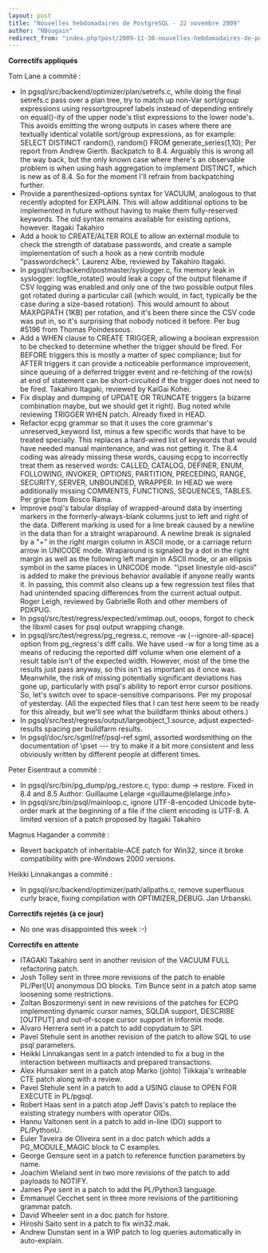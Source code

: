 ```yaml
---
layout: post
title: "Nouvelles hebdomadaires de PostgreSQL - 22 novembre 2009"
author: "NBougain"
redirect_from: "index.php?post/2009-11-30-nouvelles-hebdomadaires-de-postgresql-22-novembre-2009 "
---
```




<p><strong>Correctifs appliqués</strong></p>

<p>Tom Lane a commité&nbsp;:</p>

<ul>

<li>In pgsql/src/backend/optimizer/plan/setrefs.c, while doing the final setrefs.c pass over a plan tree, try to match up non-Var sort/group expressions using ressortgroupref labels instead of depending entirely on equal()-ity of the upper node's tlist expressions to the lower node's. This avoids emitting the wrong outputs in cases where there are textually identical volatile sort/group expressions, as for example: SELECT DISTINCT random(), random() FROM generate_series(1,10); Per report from Andrew Gierth. Backpatch to 8.4. Arguably this is wrong all the way back, but the only known case where there's an observable problem is when using hash aggregation to implement DISTINCT, which is new as of 8.4. So for the moment I'll refrain from backpatching further.</li>

<li>Provide a parenthesized-options syntax for VACUUM, analogous to that recently adopted for EXPLAIN. This will allow additional options to be implemented in future without having to make them fully-reserved keywords. The old syntax remains available for existing options, however. Itagaki Takahiro</li>

<li>Add a hook to CREATE/ALTER ROLE to allow an external module to check the strength of database passwords, and create a sample implementation of such a hook as a new contrib module "passwordcheck". Laurenz Albe, reviewed by Takahiro Itagaki.</li>

<li>In pgsql/src/backend/postmaster/syslogger.c, fix memory leak in syslogger: logfile_rotate() would leak a copy of the output filename if CSV logging was enabled and only one of the two possible output files got rotated during a particular call (which would, in fact, typically be the case during a size-based rotation). This would amount to about MAXPGPATH (1KB) per rotation, and it's been there since the CSV code was put in, so it's surprising that nobody noticed it before. Per bug #5196 from Thomas Poindessous.</li>

<li>Add a WHEN clause to CREATE TRIGGER, allowing a boolean expression to be checked to determine whether the trigger should be fired. For BEFORE triggers this is mostly a matter of spec compliance; but for AFTER triggers it can provide a noticeable performance improvement, since queuing of a deferred trigger event and re-fetching of the row(s) at end of statement can be short-circuited if the trigger does not need to be fired. Takahiro Itagaki, reviewed by KaiGai Kohei.</li>

<li>Fix display and dumping of UPDATE OR TRUNCATE triggers (a bizarre combination maybe, but we should get it right). Bug noted while reviewing TRIGGER WHEN patch. Already fixed in HEAD.</li>

<li>Refactor ecpg grammar so that it uses the core grammar's unreserved_keyword list, minus a few specific words that have to be treated specially. This replaces a hard-wired list of keywords that would have needed manual maintenance, and was not getting it. The 8.4 coding was already missing these words, causing ecpg to incorrectly treat them as reserved words: CALLED, CATALOG, DEFINER, ENUM, FOLLOWING, INVOKER, OPTIONS, PARTITION, PRECEDING, RANGE, SECURITY, SERVER, UNBOUNDED, WRAPPER. In HEAD we were additionally missing COMMENTS, FUNCTIONS, SEQUENCES, TABLES. Per gripe from Bosco Rama.</li>

<li>Improve psql's tabular display of wrapped-around data by inserting markers in the formerly-always-blank columns just to left and right of the data. Different marking is used for a line break caused by a newline in the data than for a straight wraparound. A newline break is signaled by a "+" in the right margin column in ASCII mode, or a carriage return arrow in UNICODE mode. Wraparound is signaled by a dot in the right margin as well as the following left margin in ASCII mode, or an ellipsis symbol in the same places in UNICODE mode. "\pset linestyle old-ascii" is added to make the previous behavior available if anyone really wants it. In passing, this commit also cleans up a few regression test files that had unintended spacing differences from the current actual output. Roger Leigh, reviewed by Gabrielle Roth and other members of PDXPUG.</li>

<li>In pgsql/src/test/regress/expected/xmlmap.out, ooops, forgot to check the libxml cases for psql output wrapping change.</li>

<li>In pgsql/src/test/regress/pg_regress.c, remove -w (--ignore-all-space) option from pg_regress's diff calls. We have used -w for a long time as a means of reducing the reported diff volume when one element of a result table isn't of the expected width. However, most of the time the results just pass anyway, so this isn't as important as it once was. Meanwhile, the risk of missing potentially significant deviations has gone up, particularly with psql's ability to report error cursor positions. So, let's switch over to space-sensitive comparisons. Per my proposal of yesterday. (All the expected files that I can test here seem to be ready for this already, but we'll see what the buildfarm thinks about others.)</li>

<li>In pgsql/src/test/regress/output/largeobject_1.source, adjust expected-results spacing per buildfarm results.</li>

<li>In pgsql/doc/src/sgml/ref/psql-ref.sgml, assorted wordsmithing on the documentation of \pset --- try to make it a bit more consistent and less obviously written by different people at different times.</li>

</ul>

<p>Peter Eisentraut a commité&nbsp;:</p>

<ul>

<li>In pgsql/src/bin/pg_dump/pg_restore.c, typo: dump -&gt; restore. Fixed in 8.4 and 8.5 Author: Guillaume Lelarge &lt;guillaume@lelarge.info&gt;</li>

<li>In pgsql/src/bin/psql/mainloop.c, ignore UTF-8-encoded Unicode byte-order mark at the beginning of a file if the client encoding is UTF-8. A limited version of a patch proposed by Itagaki Takahiro</li>

</ul>

<p>Magnus Hagander a commité&nbsp;:</p>

<ul>

<li>Revert backpatch of inheritable-ACE patch for Win32, since it broke compatibility with pre-Windows 2000 versions.</li>

</ul>

<p>Heikki Linnakangas a commité&nbsp;:</p>

<ul>

<li>In pgsql/src/backend/optimizer/path/allpaths.c, remove superfluous curly brace, fixing compilation with OPTIMIZER_DEBUG. Jan Urbanski.</li>

</ul>

<p><strong>Correctifs rejetés (à ce jour)</strong></p>

<ul>

<li>No one was disappointed this week :-)</li>

</ul>

<p><strong>Correctifs en attente</strong></p>

<ul>

<li>ITAGAKI Takahiro sent in another revision of the VACUUM FULL refactoring patch.</li>

<li>Josh Tolley sent in three more revisions of the patch to enable PL/Perl[U] anonymous DO blocks. Tim Bunce sent in a patch atop same loosening some restrictions.</li>

<li>Zoltan Boszormenyi sent in new revisions of the patches for ECPG implementing dynamic cursor names, SQLDA support, DESCRIBE [OUTPUT] and out-of-scope cursor support in Informix mode.</li>

<li>Alvaro Herrera sent in a patch to add copydatum to SPI.</li>

<li>Pavel Stehule sent in another revision of the patch to allow SQL to use psql parameters.</li>

<li>Heikki Linnakangas sent in a patch intended to fix a bug in the interaction between multixacts and prepared transactions.</li>

<li>Alex Hunsaker sent in a patch atop Marko (johto) Tiikkaja's writeable CTE patch along with a review.</li>

<li>Pavel Stehule sent in a patch to add a USING clause to OPEN FOR EXECUTE in PL/pgsql.</li>

<li>Robert Haas sent in a patch atop Jeff Davis's patch to replace the existing strategy numbers with operator OIDs.</li>

<li>Hannu Valtonen sent in a patch to add in-line (DO) support to PL/PythonU.</li>

<li>Euler Taveira de Oliveira sent in a doc patch which adds a PG_MODULE_MAGIC block to C examples.</li>

<li>George Gensure sent in a patch to reference function parameters by name.</li>

<li>Joachim Wieland sent in two more revisions of the patch to add payloads to NOTIFY.</li>

<li>James Pye sent in a patch to add the PL/Python3 language.</li>

<li>Emmanuel Cecchet sent in three more revisions of the partitioning grammar patch.</li>

<li>David Wheeler sent in a doc patch for hstore.</li>

<li>Hiroshi Saito sent in a patch to fix win32.mak.</li>

<li>Andrew Dunstan sent in a WIP patch to log queries automatically in auto-explain.</li>

</ul>